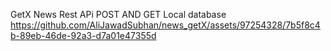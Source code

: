 GetX News Rest APi
POST AND GET
Local database
https://github.com/AliJawadSubhan/news_getX/assets/97254328/7b5f8c4b-89eb-46de-92a3-d7a01e47355d
